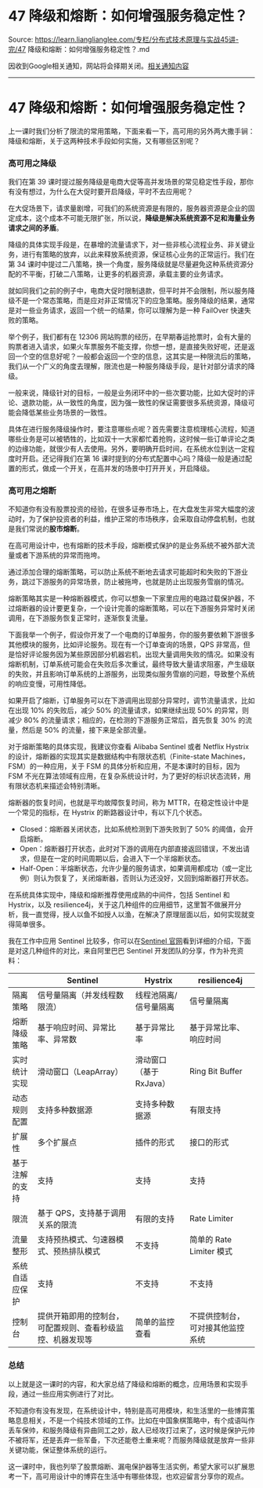 # 47 降级和熔断：如何增强服务稳定性？ 

Source: https://learn.lianglianglee.com/专栏/分布式技术原理与实战45讲-完/47 降级和熔断：如何增强服务稳定性？.md

因收到Google相关通知，网站将会择期关闭。[相关通知内容](https://lumendatabase.org/notices/44265620)

---

# 47 降级和熔断：如何增强服务稳定性？

上一课时我们分析了限流的常用策略，下面来看一下，高可用的另外两大撒手锏：降级和熔断，关于这两种技术手段如何实施，又有哪些区别呢？

### 高可用之降级

我们在第 39 课时提过服务降级是电商大促等高并发场景的常见稳定性手段，那你有没有想过，为什么在大促时要开启降级，平时不去应用呢？

在大促场景下，请求量剧增，可我们的系统资源是有限的，服务器资源是企业的固定成本，这个成本不可能无限扩张，所以说，**降级是解决系统资源不足和海量业务请求之间的矛盾**。

降级的具体实现手段是，在暴增的流量请求下，对一些非核心流程业务、非关键业务，进行有策略的放弃，以此来释放系统资源，保证核心业务的正常运行。我们在第 34 课时中提过二八策略，换一个角度，服务降级就是尽量避免这种系统资源分配的不平衡，打破二八策略，让更多的机器资源，承载主要的业务请求。

就如同我们之前的例子中，电商大促时限制退款，但平时并不会限制，所以服务降级不是一个常态策略，而是应对非正常情况下的应急策略。服务降级的结果，通常是对一些业务请求，返回一个统一的结果，你可以理解为是一种 FailOver 快速失败的策略。

举个例子，我们都有在 12306 网站购票的经历，在早期春运抢票时，会有大量的购票者进入请求，如果火车票服务不能支撑，你想一想，是直接失败好呢，还是返回一个空的信息好呢？一般都会返回一个空的信息，这其实是一种限流后的策略，我们从一个广义的角度去理解，限流也是一种服务降级手段，是针对部分请求的降级。

一般来说，降级针对的目标，一般是业务闭环中的一些次要功能，比如大促时的评论、退款功能，从一致性的角度，因为强一致性的保证需要很多系统资源，降级可能会降低某些业务场景的一致性。

具体在进行服务降级操作时，要注意哪些点呢？首先需要注意梳理核心流程，知道哪些业务是可以被牺牲的，比如双十一大家都忙着抢购，这时候一些订单评论之类的边缘功能，就很少有人去使用。另外，要明确开启时间，在系统水位到达一定程度时开启。还记得我们在第 16 课时提到的分布式配置中心吗？降级一般是通过配置的形式，做成一个开关，在高并发的场景中打开开关，开启降级。

### 高可用之熔断

不知道你有没有股票投资的经验，在很多证券市场上，在大盘发生非常大幅度的波动时，为了保护投资者的利益，维护正常的市场秩序，会采取自动停盘机制，也就是我们常说的**股市熔断**。

在高可用设计中，也有熔断的技术手段，熔断模式保护的是业务系统不被外部大流量或者下游系统的异常而拖垮。

通过添加合理的熔断策略，可以防止系统不断地去请求可能超时和失败的下游业务，跳过下游服务的异常场景，防止被拖垮，也就是防止出现服务雪崩的情况。

熔断策略其实是一种熔断器模式，你可以想象一下家里应用的电路过载保护器，不过熔断器的设计要更复杂，一个设计完善的熔断策略，可以在下游服务异常时关闭调用，在下游服务恢复正常时，逐渐恢复流量。

下面我举一个例子，假设你开发了一个电商的订单服务，你的服务要依赖下游很多其他模块的服务，比如评论服务。现在有一个订单查询的场景，QPS 非常高，但是恰好评论服务因为某些原因部分机器宕机，出现大量调用失败的情况。如果没有熔断机制，订单系统可能会在失败后多次重试，最终导致大量请求阻塞，产生级联的失败，并且影响订单系统的上游服务，出现类似服务雪崩的问题，导致整个系统的响应变慢，可用性降低。

如果开启了熔断，订单服务可以在下游调用出现部分异常时，调节流量请求，比如在出现 10% 的失败后，减少 50% 的流量请求，如果继续出现 50% 的异常，则减少 80% 的流量请求；相应的，在检测的下游服务正常后，首先恢复 30% 的流量，然后是 50% 的流量，接下来是全部流量。

对于熔断策略的具体实现，我建议你查看 Alibaba Sentinel 或者 Netflix Hystrix 的设计，熔断器的实现其实是数据结构中有限状态机（Finite-state Machines，FSM）的一种应用，关于 FSM 的具体分析和应用，不是本课时的目标，因为 FSM 不光在算法领域有应用，在复杂系统设计时，为了更好的标识状态流转，用有限状态机来描述会特别清晰。

熔断器的恢复时间，也就是平均故障恢复时间，称为 MTTR，在稳定性设计中是一个常见的指标，在 Hystrix 的断路器设计中，有以下几个状态。

* Closed：熔断器关闭状态，比如系统检测到下游失败到了 50% 的阈值，会开启熔断。
* Open：熔断器打开状态，此时对下游的调用在内部直接返回错误，不发出请求，但是在一定的时间周期以后，会进入下一个半熔断状态。
* Half-Open：半熔断状态，允许少量的服务请求，如果调用都成功（或一定比例）则认为恢复了，关闭熔断器，否则认为还没好，又回到熔断器打开状态。

在系统具体实现中，降级和熔断推荐使用成熟的中间件，包括 Sentinel 和 Hystrix，以及 resilience4j，关于这几种组件的应用细节，这里暂不做展开分析，我一直觉得，授人以鱼不如授人以渔，在解决了原理层面以后，如何实现就变得简单很多。

我在工作中应用 Sentinel 比较多，你可以在[Sentinel 官网](https://github.com/alibaba/Sentinel/wiki/介绍)看到详细的介绍，下面是对这几种组件的对比，来自阿里巴巴 Sentinel 开发团队的分享，作为补充资料：

|  | Sentinel | Hystrix | resilience4j |
| --- | --- | --- | --- |
| 隔离策略 | 信号量隔离（并发线程数限流） | 线程池隔离/信号量隔离 | 信号量隔离 |
| 熔断降级策略 | 基于响应时间、异常比率、异常数 | 基于异常比率 | 基于异常比率、响应时间 |
| 实时统计实现 | 滑动窗口（LeapArray） | 滑动窗口（基于 RxJava） | Ring Bit Buffer |
| 动态规则配置 | 支持多种数据源 | 支持多种数据源 | 有限支持 |
| 扩展性 | 多个扩展点 | 插件的形式 | 接口的形式 |
| 基于注解的支持 | 支持 | 支持 | 支持 |
| 限流 | 基于 QPS，支持基于调用关系的限流 | 有限的支持 | Rate Limiter |
| 流量整形 | 支持预热模式、匀速器模式、预热排队模式 | 不支持 | 简单的 Rate Limiter 模式 |
| 系统自适应保护 | 支持 | 不支持 | 不支持 |
| 控制台 | 提供开箱即用的控制台，可配置规则、查看秒级监控、机器发现等 | 简单的监控查看 | 不提供控制台，可对接其他监控系统 |

### 总结

以上就是这一课时的内容，和大家总结了降级和熔断的概念，应用场景和实现手段，通过一些应用实例进行了对比。

不知道你有没有发现，在系统设计中，特别是高可用模块，和生活里的一些博弈策略息息相关，不是一个纯技术领域的工作。比如在中国象棋策略中，有个成语叫作丢车保帅，和服务降级有异曲同工之妙，敌人已经攻打过来了，这时候是保护元帅不被将军，还是丢弃一些军备，下次还能卷土重来呢？而服务降级就是放弃一些非关键功能，保证整体系统的运行。

这一课时中，我也列举了股票熔断、漏电保护器等生活实例，希望大家可以扩展思考一下，高可用设计中的博弈在生活中有哪些体现，也欢迎留言分享你的观点。